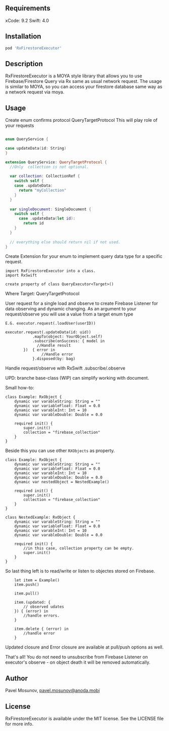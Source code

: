 ## Requirements

xCode: 9.2
Swift: 4.0

## Installation

```ruby
pod 'RxFirestoreExecutor'
```

## Description

RxFirestoreExecutor is a MOYA style library that allows you to use Firebase/Firestore Query via Rx same as usual network request.
The usage is similar to MOYA, so you can access your firestore database same way as a network request via moya.

## Usage

Create enum confirms protocol QueryTargetProtocol
This will play role of your requests

``` Swift

enum QueryService {

case updateData(id: String)
}

extension QueryService: QueryTargetProtocol {
  //Only  collection is not optional.
  
  var collection: CollectionRef {
    switch self {
    case .updateData:
      return "myCollection"
    }
  }
  
  var singleDocument: SingleDocument {
    switch self {
      case .updateData(let id):
        return id
    }
  }
  
  // everything else should return nil if not used.
}
```

Create Extension for your enum to implement query data type for a specific request.
```
import RxFirestoreExecutor into a class.
import RxSwift

create property of class QueryExecutor<Target>()
```
Where Target: QueryTargetProtocol

User request for a single load and observe to create Firebase Listener for data observing and dynamic changing.
As an argument to your request/observe you will use a value from a target enum type
```
E.G. executor.request(.loadUser(userID))

executor.request(.updateData(id: uid))
            .mapTo(object: YourObject.self)
            .subscribe(onSuccess: { model in
              //Handle result
        })  { error in
                //Handle error
            }.disposed(by: bag)
```

Handle request/observe with RxSwift .subscribe/.observe

UPD: branche base-class (WIP) can simplify working with document.

Small how-to:
```
class Example: RxObject {
    dynamic var varableString: String = ""
    dynamic var variableFloat: Float = 0.0
    dynamic var varableInt: Int = 10
    dynamic var varableDouble: Double = 0.0
    
    required init() {
        super.init()
        collection = "firebase_collection"
    }
}
```
Beside this you can use other `RXObjects` as property.

```
class Example: RxObject {
    dynamic var varableString: String = ""
    dynamic var variableFloat: Float = 0.0
    dynamic var varableInt: Int = 10
    dynamic var varableDouble: Double = 0.0
    dynamic var nestedObject = NestedExample()
    
    required init() {
        super.init()
        collection = "firebase_collection"
    }
}

class NestedExample: RxObject {
    dynamic var varableString: String = ""
    dynamic var variableFloat: Float = 0.0
    dynamic var varableInt: Int = 10
    dynamic var varableDouble: Double = 0.0
    
    required init() {
        //in this case, collection property can be empty.
        super.init()
    }
}
```
So last thing left is to read/write or listen to objectes stored on Firebase.

```
    let item = Example()
    item.push()
    
    item.pull()
    
    item.(updated: {
        // observed udates
    }) { (error) in
        //handle errors.
    }
    
    item.delete { (error) in
        //handle error
    }
```
Updated closure and Error closure are available at pull/push options as well.

That's all! You do not need to unsubscribe from Firebase Listener on executor's observe - on object death it will be
removed automatically.


## Author

Pavel Mosunov, pavel.mosunov@anoda.mobi

## License

RxFirestoreExecutor is available under the MIT license. See the LICENSE file for more info.
